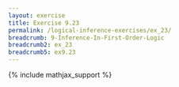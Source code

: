 ```yaml
---
layout: exercise
title: Exercise 9.23
permalink: /logical-inference-exercises/ex_23/
breadcrumb: 9-Inference-In-First-Order-Logic
breadcrumb2: ex_23
breadcrumb5: ex9.23
---
```


{% include mathjax_support %}


